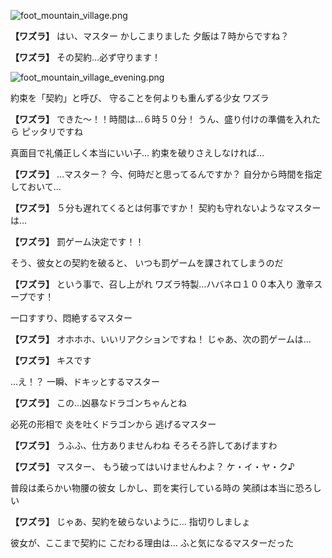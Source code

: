 
![foot_mountain_village.png](../images/backgrounds/foot_mountain_village.png)

**【ワズラ】**
はい、マスター
かしこまりました
夕飯は７時からですね？

**【ワズラ】**
その契約…必ず守ります！

![foot_mountain_village_evening.png](../images/backgrounds/foot_mountain_village_evening.png)

約束を「契約」と呼び、
守ることを何よりも重んずる少女
ワズラ

**【ワズラ】**
できた〜！！時間は…６時５０分！
うん、盛り付けの準備を入れたら
ピッタリですね

真面目で礼儀正しく本当にいい子…
約束を破りさえしなければ…

**【ワズラ】**
…マスター？
今、何時だと思ってるんですか？
自分から時間を指定しておいて…

**【ワズラ】**
５分も遅れてくるとは何事ですか！
契約も守れないようなマスターは…

**【ワズラ】**
罰ゲーム決定です！！

そう、彼女との契約を破ると、
いつも罰ゲームを課されてしまうのだ

**【ワズラ】**
という事で、召し上がれ
ワズラ特製…ハバネロ１００本入り
激辛スープです！

一口すすり、悶絶するマスター

**【ワズラ】**
オホホホ、いいリアクションですね！
じゃあ、次の罰ゲームは…

**【ワズラ】**
キスです

…え！？
一瞬、ドキッとするマスター

**【ワズラ】**
この…凶暴なドラゴンちゃんとね

必死の形相で
炎を吐くドラゴンから
逃げるマスター

**【ワズラ】**
うふふ、仕方ありませんわね
そろそろ許してあげますわ

**【ワズラ】**
マスター、
もう破ってはいけませんわよ？
ケ・イ・ヤ・ク♪

普段は柔らかい物腰の彼女
しかし、罰を実行している時の
笑顔は本当に恐ろしい

**【ワズラ】**
じゃあ、契約を破らないように…
指切りしましょ

彼女が、ここまで契約に
こだわる理由は…
ふと気になるマスターだった